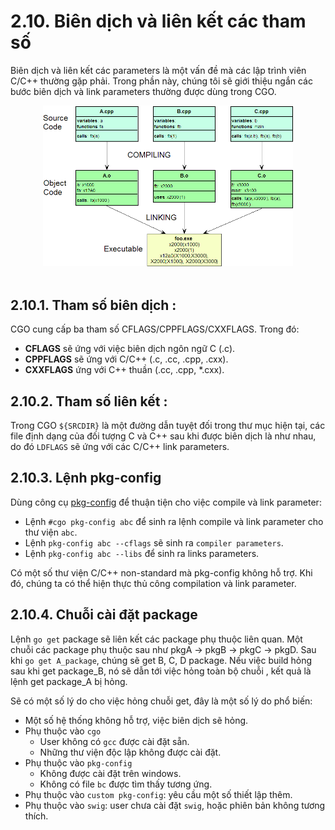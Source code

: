 # 2.10.  Biên dịch và liên kết các tham số

Biên dịch và liên kết các parameters là một vấn đề mà các lập trình viên C/C++ thường gặp phải. Trong phần này, chúng tôi sẽ giới thiệu ngắn các bước biên dịch và link parameters thường được dùng trong CGO.

<div align="center">
	<img src="../images/compileAndLink.gif" width="400">
</div>
<br/>

## 2.10.1. Tham số biên dịch : 

CGO cung cấp ba tham số CFLAGS/CPPFLAGS/CXXFLAGS. Trong đó:
  * **CFLAGS** sẽ ứng với việc biên dịch ngôn ngữ C (.c).
  * **CPPFLAGS** sẽ ứng với C/C++ (.c, .cc, .cpp, .cxx).
  * **CXXFLAGS** ứng với C++ thuần (.cc, .cpp, *.cxx).

## 2.10.2. Tham số liên kết :

Trong CGO `${SRCDIR}` là một đường dẫn tuyệt đối trong thư mục hiện tại, các file định dạng của đối tượng C và C++ sau khi được biên dịch là như nhau, do đó `LDFLAGS` sẽ ứng với các C/C++ link parameters.

## 2.10.3. Lệnh pkg-config

Dùng công cụ [pkg-config](https://www.ardanlabs.com/blog/2013/08/using-cgo-with-pkg-config-and-custom.html) để thuận tiện cho việc compile và link parameter:

* Lệnh `#cgo pkg-config abc` để sinh ra lệnh compile và link parameter cho thư viện `abc`.
* Lệnh `pkg-config abc --cflags` sẽ sinh ra `compiler parameters`.
* Lệnh `pkg-config abc --libs` để sinh ra  links parameters.

Có một số thư viện C/C++ non-standard mà pkg-config không hỗ trợ. Khi đó, chúng ta có thể hiện thực thủ công compilation và link parameter.

## 2.10.4. Chuỗi cài đặt package

Lệnh `go get` package sẽ liên kết các package phụ thuộc liên quan. Một chuỗi các package phụ thuộc sau như pkgA -> pkgB -> pkgC -> pkgD. Sau khi `go get A_package`, chúng sẽ get B, C, D package. Nếu việc build hỏng sau khi get package_B, nó sẽ dẫn tới việc hỏng toàn bộ chuỗi , kết quả là lệnh get package_A bị hỏng.

Sẽ có một số lý do cho việc hỏng chuỗi get, đây là một số lý do phổ biến:

* Một số hệ thống không hỗ trợ, việc biên dịch sẽ hỏng.
* Phụ thuộc vào `cgo`
  * User không có `gcc` được cài đặt sẵn.
  * Những thư viện độc lập không được cài đặt.
* Phụ thuộc vào `pkg-config`
  * Không được cài đặt trên windows.
  * Không có file `bc` được tìm thấy tương ứng.
* Phụ thuộc vào `custom pkg-config`: yêu cầu một số thiết lập thêm.
* Phụ thuộc vào `swig`: user chưa cài đặt `swig`, hoặc phiên bản không tương thích.
